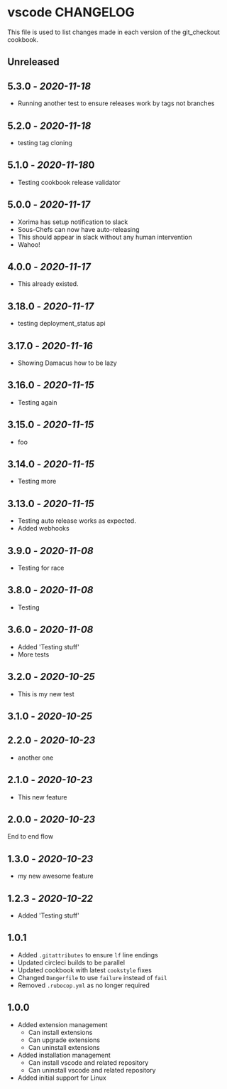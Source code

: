 # vscode CHANGELOG

This file is used to list changes made in each version of the git_checkout cookbook.

## Unreleased

## 5.3.0 - *2020-11-18*

- Running another test to ensure releases work by tags not branches

## 5.2.0 - *2020-11-18*

- testing tag cloning

## 5.1.0 - *2020-11-18*0

- Testing cookbook release validator

## 5.0.0 - *2020-11-17*

- Xorima has setup notification to slack
- Sous-Chefs can now have auto-releasing
- This should appear in slack without any human intervention
- Wahoo!

## 4.0.0 - *2020-11-17*

- This already existed.

## 3.18.0 - *2020-11-17*

- testing deployment_status api

## 3.17.0 - *2020-11-16*

- Showing Damacus how to be lazy

## 3.16.0 - *2020-11-15*

- Testing again

## 3.15.0 - *2020-11-15*

- foo

## 3.14.0 - *2020-11-15*

- Testing more

## 3.13.0 - *2020-11-15*

- Testing auto release works as expected.
- Added webhooks

## 3.9.0 - *2020-11-08*

- Testing for race

## 3.8.0 - *2020-11-08*

- Testing

## 3.6.0 - *2020-11-08*


- Added 'Testing stuff'
- More tests

## 3.2.0 - *2020-10-25*

- This is my new test

## 3.1.0 - *2020-10-25*


## 2.2.0 - *2020-10-23*

- another one

## 2.1.0 - *2020-10-23*

- This new feature

## 2.0.0 - *2020-10-23*

End to end flow

## 1.3.0 - *2020-10-23*

- my new awesome feature

## 1.2.3 - *2020-10-22*

- Added 'Testing stuff'

## 1.0.1

- Added `.gitattributes` to ensure `lf` line endings
- Updated circleci builds to be parallel
- Updated cookbook with latest `cookstyle` fixes
- Changed `Dangerfile` to use `failure` instead of `fail`
- Removed `.rubocop.yml` as no longer required

## 1.0.0

- Added extension management
  - Can install extensions
  - Can upgrade extensions
  - Can uninstall extensions
- Added installation management
  - Can install vscode and related repository
  - Can uninstall vscode and related repository
- Added initial support for Linux
